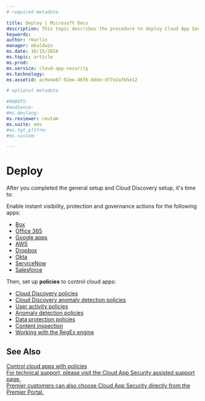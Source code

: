 ```yaml
---
# required metadata

title: Deploy | Microsoft Docs
description: This topic describes the procedure to deploy Cloud App Security.
keywords:
author: rkarlin
manager: mbaldwin
ms.date: 10/15/2016
ms.topic: article
ms.prod:
ms.service: cloud-app-security
ms.technology:
ms.assetid: ac9e4e67-92ee-46fb-8dde-d77e2afb5e12

# optional metadata

#ROBOTS:
#audience:
#ms.devlang:
ms.reviewer: reutam
ms.suite: ems
#ms.tgt_pltfrm:
#ms.custom:

---
```


# Deploy
After you completed the general setup and Cloud Discovery setup, it's time to:

Enable instant visibility, protection and governance actions for the following apps:
- [Box](connect-box-to-microsoft-cloud-app-security.md)
- [Office 365](connect-office-365-to-microsoft-cloud-app-security.md)
- [Google apps](connect-google-apps-to-microsoft-cloud-app-security.md)
- [AWS](connect-aws-to-microsoft-cloud-app-security.md)
- [Dropbox](connect-dropbox-to-microsoft-cloud-app-security.md)
- [Okta](connect-okta-to-microsoft-cloud-app-security.md)
- [ServiceNow](connect-servicenow-to-microsoft-cloud-app-security.md)
- [Salesforce](connect-salesforce-to-microsoft-cloud-app-security.md)
 
Then, set up **policies** to control cloud apps:
-  [Cloud Discovery policies](cloud-discovery-policies.md)
- [Cloud Discovery anomaly detection policies](cloud-discovery-anomaly-detection-policies.md)
- [User activity policies](user-activity-policies.md)
- [Anomaly detection policies](anomaly-detection-policy.md)
- [Data protection policies](data-protection-policies.md) 
- [Content inspection](content-inspection.md)
- [Working with the RegEx engine](working-with-the-regex-engine.md)

## See Also  
[Control cloud apps with policies](control-cloud-apps-with-policies.md)   
[For technical support, please visit the Cloud App Security assisted support page.](http://support.microsoft.com/oas/default.aspx?prid=16031)   
[Premier customers can also choose Cloud App Security directly from the Premier Portal.](https://premier.microsoft.com/)  
  
  
